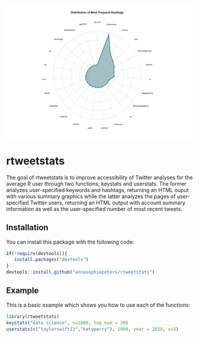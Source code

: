 <img src="radarchart.png">

# rtweetstats

<!-- badges: start -->
<!-- badges: end -->


The goal of rtweetstats is to improve accessibility of Twitter analyses
for the average R user through two functions; keystats and userstats. The
former analyzes user-specified keywords and hashtags, returning an HTML
ouput with various summary graphics while the latter analyzes the pages
of user-specified Twitter users, returning an HTML output with account
summary information as well as the user-specified number of most recent
tweets.

## Installation

You can install this package with the following code:

``` r
if(!require(devtools)){
   install.packages("devtools")
}
devtools::install_github("annasophiepeters/rtweetstats")
```

## Example

This is a basic example which shows you how to use each of the functions:

``` r
library(rtweetstats)
keystats("data science", n=1000, top_num = 20)
userstats(c("taylorswift13","katyperry"), 1000, year = 2019, x=5)
```

